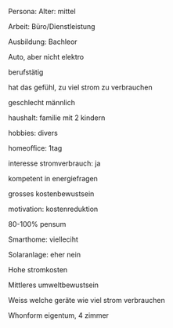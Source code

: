 Persona:
Alter: mittel

Arbeit: Büro/Dienstleistung

Ausbildung: Bachleor

Auto, aber nicht elektro

berufstätig

hat das gefühl, zu viel strom zu verbrauchen

geschlecht männlich

haushalt: familie mit 2 kindern

hobbies: divers

homeoffice: 1tag

interesse stromverbrauch: ja

kompetent in energiefragen

grosses kostenbewustsein

motivation: kostenreduktion

80-100% pensum

Smarthome: vielleciht

Solaranlage: eher nein

Hohe stromkosten

Mittleres umweltbewustsein

Weiss welche geräte wie viel strom verbrauchen

Whonform eigentum, 4 zimmer
